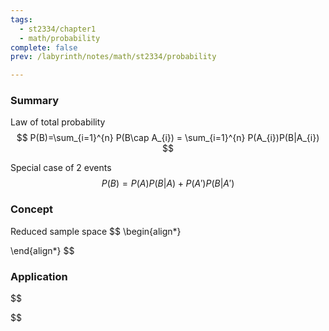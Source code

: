 ```yaml
---
tags:
  - st2334/chapter1
  - math/probability
complete: false
prev: /labyrinth/notes/math/st2334/probability

---
```

### Summary
Law of total probability
$$
P(B)=\sum_{i=1}^{n} P(B\cap A_{i}) = \sum_{i=1}^{n} P(A_{i})P(B|A_{i})
$$

Special case of 2 events
$$
P(B)=P(A)P(B|A)+P(A')P(B|A')
$$
### Concept
Reduced sample space
$$
\begin{align*}

\end{align*}
$$
### Application
$$

$$


